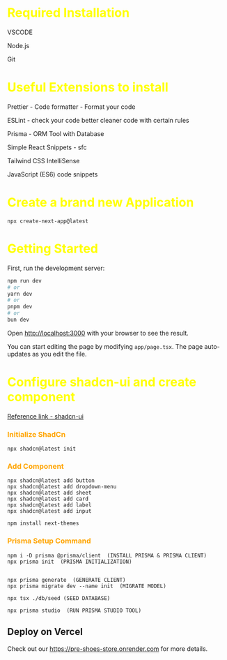 
<h1 style="color:yellow; font-weight:bold;;" >Required Installation</h1>

VSCODE

Node.js

Git


<h1 style="color:yellow; font-weight:bold;;" >Useful Extensions to install</h1>

Prettier - Code formatter -  Format your code

ESLint  - check your code better cleaner code with certain rules

Prisma - ORM Tool with Database

Simple React Snippets - sfc

Tailwind CSS IntelliSense

JavaScript (ES6) code snippets

<h1 style="color:yellow; font-weight:bold;;" >Create a brand new Application</h1>

```npx create-next-app@latest```



<h1 style="color:yellow; font-weight:bold;;" >Getting Started</h1>

First, run the development server:

```bash
npm run dev
# or
yarn dev
# or
pnpm dev
# or
bun dev
```

Open [http://localhost:3000](http://localhost:3000) with your browser to see the result.

You can start editing the page by modifying `app/page.tsx`. The page auto-updates as you edit the file.

<h1 style="color:yellow; font-weight:bold;;" >Configure shadcn-ui and create component</h1>

[Reference link - shadcn-ui ](https://ui.shadcn.com/docs/installation/next)

<h3 style="color:orange; font-weight:bold;;">Initialize ShadCn </h3>



```
npx shadcn@latest init
```
<h3 style="color:orange; font-weight:bold;;">Add Component</h3>

```
npx shadcn@latest add button
npx shadcn@latest add dropdown-menu
npx shadcn@latest add sheet
npx shadcn@latest add card
npx shadcn@latest add label
npx shadcn@latest add input
```

```
npm install next-themes
```

<h3 style="color:orange; font-weight:bold;;">Prisma Setup Command</h3>

```
npm i -D prisma @prisma/client  (INSTALL PRISMA & PRISMA CLIENT)
npx prisma init  (PRISMA INITIALIZATION)


npx prisma generate  (GENERATE CLIENT)
npx prisma migrate dev --name init  (MIGRATE MODEL)

npx tsx ./db/seed (SEED DATABASE)

npx prisma studio  (RUN PRISMA STUDIO TOOL)
```

## Deploy on Vercel

Check out our https://pre-shoes-store.onrender.com for more details.
